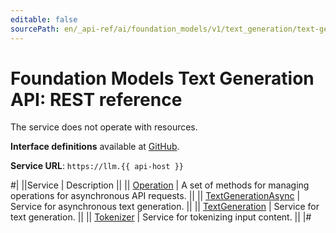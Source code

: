 ```yaml
---
editable: false
sourcePath: en/_api-ref/ai/foundation_models/v1/text_generation/text-generation/api-ref/index.md
---
```


# Foundation Models Text Generation API: REST reference

The service does not operate with resources.

**Interface definitions** available at [GitHub](https://github.com/yandex-cloud/cloudapi/tree/master/yandex/cloud/ai/foundation_models/v1/text_generation).

**Service URL**: `https://llm.{{ api-host }}`

#|
||Service | Description ||
|| [Operation](Operation/index.md) | A set of methods for managing operations for asynchronous API requests. ||
|| [TextGenerationAsync](TextGenerationAsync/index.md) | Service for asynchronous text generation. ||
|| [TextGeneration](TextGeneration/index.md) | Service for text generation. ||
|| [Tokenizer](Tokenizer/index.md) | Service for tokenizing input content. ||
|#